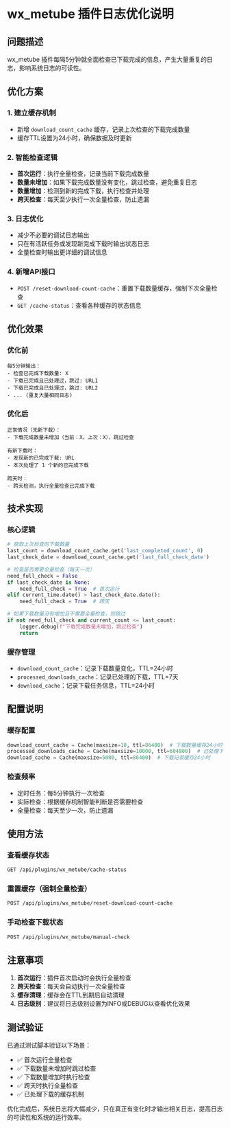 # wx_metube 插件日志优化说明

## 问题描述
wx_metube 插件每隔5分钟就全面检查已下载完成的信息，产生大量重复的日志，影响系统日志的可读性。

## 优化方案

### 1. 建立缓存机制
- 新增 `download_count_cache` 缓存，记录上次检查的下载完成数量
- 缓存TTL设置为24小时，确保数据及时更新

### 2. 智能检查逻辑
- **首次运行**：执行全量检查，记录当前下载完成数量
- **数量未增加**：如果下载完成数量没有变化，跳过检查，避免重复日志
- **数量增加**：检测到新的完成下载，执行检查并处理
- **跨天检查**：每天至少执行一次全量检查，防止遗漏

### 3. 日志优化
- 减少不必要的调试日志输出
- 只在有活跃任务或发现新完成下载时输出状态日志
- 全量检查时输出更详细的调试信息

### 4. 新增API接口
- `POST /reset-download-count-cache`：重置下载数量缓存，强制下次全量检查
- `GET /cache-status`：查看各种缓存的状态信息

## 优化效果

### 优化前
```
每5分钟输出：
- 检查已完成下载数量: X
- 下载已完成且已处理过，跳过: URL1
- 下载已完成且已处理过，跳过: URL2
- ... (重复大量相同日志)
```

### 优化后
```
正常情况（无新下载）：
- 下载完成数量未增加（当前：X，上次：X），跳过检查

有新下载时：
- 发现新的已完成下载: URL
- 本次处理了 1 个新的已完成下载

跨天时：
- 跨天检测，执行全量检查已完成下载
```

## 技术实现

### 核心逻辑
```python
# 获取上次检查的下载数量
last_count = download_count_cache.get('last_completed_count', 0)
last_check_date = download_count_cache.get('last_full_check_date')

# 检查是否需要全量检查（每天一次）
need_full_check = False
if last_check_date is None:
    need_full_check = True  # 首次运行
elif current_time.date() > last_check_date.date():
    need_full_check = True  # 跨天

# 如果下载数量没有增加且不需要全量检查，则跳过
if not need_full_check and current_count <= last_count:
    logger.debug(f"下载完成数量未增加，跳过检查")
    return
```

### 缓存管理
- `download_count_cache`：记录下载数量变化，TTL=24小时
- `processed_downloads_cache`：记录已处理的下载，TTL=7天
- `download_cache`：记录下载任务信息，TTL=24小时

## 配置说明

### 缓存配置
```python
download_count_cache = Cache(maxsize=10, ttl=86400)  # 下载数量缓存24小时
processed_downloads_cache = Cache(maxsize=10000, ttl=604800)  # 已处理下载缓存7天
download_cache = Cache(maxsize=5000, ttl=86400)  # 下载记录缓存24小时
```

### 检查频率
- 定时任务：每5分钟执行一次检查
- 实际检查：根据缓存机制智能判断是否需要检查
- 全量检查：每天至少一次，防止遗漏

## 使用方法

### 查看缓存状态
```bash
GET /api/plugins/wx_metube/cache-status
```

### 重置缓存（强制全量检查）
```bash
POST /api/plugins/wx_metube/reset-download-count-cache
```

### 手动检查下载状态
```bash
POST /api/plugins/wx_metube/manual-check
```

## 注意事项

1. **首次运行**：插件首次启动时会执行全量检查
2. **跨天检查**：每天会自动执行一次全量检查
3. **缓存清理**：缓存会在TTL到期后自动清理
4. **日志级别**：建议将日志级别设置为INFO或DEBUG以查看优化效果

## 测试验证

已通过测试脚本验证以下场景：
- ✅ 首次运行全量检查
- ✅ 下载数量未增加时跳过检查
- ✅ 下载数量增加时执行检查
- ✅ 跨天时执行全量检查
- ✅ 已处理下载的缓存机制

优化完成后，系统日志将大幅减少，只在真正有变化时才输出相关日志，提高日志的可读性和系统的运行效率。
